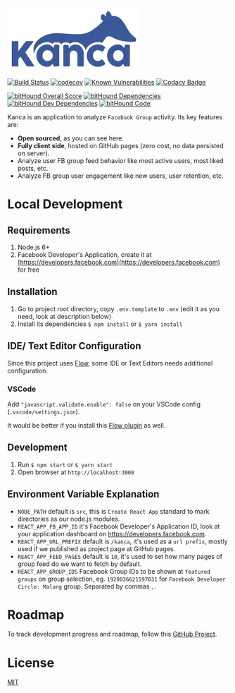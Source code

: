 ![Kanca logo](https://github.com/hellowin/kanca/blob/master/public/img/logo.png)

[![Build Status](https://travis-ci.org/hellowin/kanca.svg?branch=master)](https://travis-ci.org/hellowin/kanca)
[![codecov](https://codecov.io/gh/hellowin/kanca/branch/master/graph/badge.svg)](https://codecov.io/gh/hellowin/kanca)
[![Known Vulnerabilities](https://snyk.io/test/github/hellowin/kanca/badge.svg)](https://snyk.io/test/github/hellowin/kanca)
[![Codacy Badge](https://api.codacy.com/project/badge/Grade/34810083c2eb4046a67dba2959dcca9f)](https://www.codacy.com/app/hellowin/kanca?utm_source=github.com&utm_medium=referral&utm_content=hellowin/kanca&utm_campaign=badger)

[![bitHound Overall Score](https://www.bithound.io/github/hellowin/kanca/badges/score.svg)](https://www.bithound.io/github/hellowin/kanca)
[![bitHound Dependencies](https://www.bithound.io/github/hellowin/kanca/badges/dependencies.svg)](https://www.bithound.io/github/hellowin/kanca/master/dependencies/npm)
[![bitHound Dev Dependencies](https://www.bithound.io/github/hellowin/kanca/badges/devDependencies.svg)](https://www.bithound.io/github/hellowin/kanca/master/dependencies/npm)
[![bitHound Code](https://www.bithound.io/github/hellowin/kanca/badges/code.svg)](https://www.bithound.io/github/hellowin/kanca)

Kanca is an application to analyze `Facebook Group` activity. Its key features are:

- **Open sourced**, as you can see here.
- **Fully client side**, hosted on GitHub pages (zero cost, no data persisted on server).
- Analyze user FB group feed behavior like most active users, most liked posts, etc.
- Analyze FB group user engagement like new users, user retention, etc.

# Local Development

## Requirements

1. Node.js 6+
2. Facebook Developer's Application, create it at [https://developers.facebook.com](https://developers.facebook.com) for free

## Installation

1. Go to project root directory, copy `.env.template` to `.env` (edit it as you need, look at description below)
2. Install its dependencies `$ npm install` or `$ yarn install`

## IDE/ Text Editor Configuration

Since this project uses [Flow](https://flow.org/), some IDE or Text Editors needs additional configuration.

### VSCode

Add `"javascript.validate.enable": false` on your VSCode config (`.vscode/settings.json`).

It would be better if you install this [Flow plugin](https://marketplace.visualstudio.com/items?itemName=flowtype.flow-for-vscode) as well.

## Development

1. Run `$ npm start` or `$ yarn start`
2. Open browser at `http://localhost:3000`

## Environment Variable Explanation

- `NODE_PATH` default is `src`, this is `Create React App` standard to mark directories as our node.js modules.
- `REACT_APP_FB_APP_ID` it's Facebook Developer's Application ID, look at your application dashboard on https://developers.facebook.com.
- `REACT_APP_URL_PREFIX` default is `/kanca`, it's used as a `url prefix`, mostly used if we published as project page at GitHub pages.
- `REACT_APP_FEED_PAGES` default is `10`, it's used to set how many pages of group feed do we want to fetch by default.
- `REACT_APP_GROUP_IDS` Facebook Group IDs to be shown at `featured groups` on group selection, eg. `1920036621597031` for `Facebook Developer Circle: Malang` group. Separated by commas `,`.

# Roadmap

To track development progress and roadmap, follow this [GitHub Project](https://github.com/hellowin/kanca/projects).

# License

[MIT](https://github.com/hellowin/kanca/blob/master/LICENSE)
